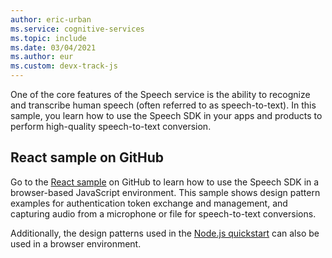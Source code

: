 ```yaml
---
author: eric-urban
ms.service: cognitive-services
ms.topic: include
ms.date: 03/04/2021
ms.author: eur
ms.custom: devx-track-js
---
```


One of the core features of the Speech service is the ability to recognize and transcribe human speech (often referred to as speech-to-text). In this sample, you learn how to use the Speech SDK in your apps and products to perform high-quality speech-to-text conversion.

## React sample on GitHub

Go to the [React sample](https://github.com/Azure-Samples/AzureSpeechReactSample) on GitHub to learn how to use the Speech SDK in a browser-based JavaScript environment. This sample shows design pattern examples for authentication token exchange and management, and capturing audio from a microphone or file for speech-to-text conversions.

Additionally, the design patterns used in the [Node.js quickstart](../../../get-started-speech-to-text.md?pivots=programming-language-nodejs&tabs=script%2cbrowser%2cwindowsinstall) can also be used in a browser environment.
